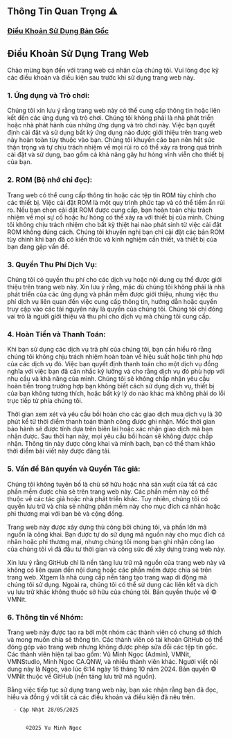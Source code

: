 ## Thông Tin Quan Trọng ⚠️


###  [Điều Khoản Sử Dụng Bản Gốc ](https://github.com/vuminhngocpt/h-ng-d-n)


## Điều Khoản Sử Dụng Trang Web

Chào mừng bạn đến với trang web cá nhân của chúng tôi. Vui lòng đọc kỹ các điều khoản và điều kiện sau trước khi sử dụng trang web này.

### 1. Ứng dụng và Trò chơi:

Chúng tôi xin lưu ý rằng trang web này có thể cung cấp thông tin hoặc liên kết đến các ứng dụng và trò chơi. Chúng tôi không phải là nhà phát triển hoặc nhà phát hành của những ứng dụng và trò chơi này. Việc bạn quyết định cài đặt và sử dụng bất kỳ ứng dụng nào được giới thiệu trên trang web này hoàn toàn tùy thuộc vào bạn. Chúng tôi khuyến cáo bạn nên hết sức thận trọng và tự chịu trách nhiệm về mọi rủi ro có thể xảy ra trong quá trình cài đặt và sử dụng, bao gồm cả khả năng gây hư hỏng vĩnh viễn cho thiết bị của bạn.

### 2. ROM (Bộ nhớ chỉ đọc):

Trang web có thể cung cấp thông tin hoặc các tệp tin ROM tùy chỉnh cho các thiết bị. Việc cài đặt ROM là một quy trình phức tạp và có thể tiềm ẩn rủi ro. Nếu bạn chọn cài đặt ROM được cung cấp, bạn hoàn toàn chịu trách nhiệm về mọi sự cố hoặc hư hỏng có thể xảy ra với thiết bị của mình. Chúng tôi không chịu trách nhiệm cho bất kỳ thiệt hại nào phát sinh từ việc cài đặt ROM không đúng cách. Chúng tôi khuyến nghị bạn chỉ cài đặt các bản ROM tùy chỉnh khi bạn đã có kiến thức và kinh nghiệm cần thiết, và thiết bị của bạn đang gặp vấn đề.

### 3. Quyền Thu Phí Dịch Vụ:

Chúng tôi có quyền thu phí cho các dịch vụ hoặc nội dung cụ thể được giới thiệu trên trang web này. Xin lưu ý rằng, mặc dù chúng tôi không phải là nhà phát triển của các ứng dụng và phần mềm được giới thiệu, nhưng việc thu phí dịch vụ liên quan đến việc cung cấp thông tin, hướng dẫn hoặc quyền truy cập vào các tài nguyên này là quyền của chúng tôi. Chúng tôi chỉ đóng vai trò là người giới thiệu và thu phí cho dịch vụ mà chúng tôi cung cấp.

### 4. Hoàn Tiền và Thanh Toán:

Khi bạn sử dụng các dịch vụ trả phí của chúng tôi, bạn cần hiểu rõ rằng chúng tôi không chịu trách nhiệm hoàn toàn về hiệu suất hoặc tính phù hợp của các dịch vụ đó. Việc bạn quyết định thanh toán cho một dịch vụ đồng nghĩa với việc bạn đã cân nhắc kỹ lưỡng và cho rằng dịch vụ đó phù hợp với nhu cầu và khả năng của mình. Chúng tôi sẽ không chấp nhận yêu cầu hoàn tiền trong trường hợp bạn không biết cách sử dụng dịch vụ, thiết bị của bạn không tương thích, hoặc bất kỳ lý do nào khác mà không phải do lỗi trực tiếp từ phía chúng tôi.

Thời gian xem xét và yêu cầu bồi hoàn cho các giao dịch mua dịch vụ là 30 phút kể từ thời điểm thanh toán thành công được ghi nhận. Mốc thời gian bảo hành sẽ được tính dựa trên biên lai hoặc xác nhận giao dịch mà bạn nhận được. Sau thời hạn này, mọi yêu cầu bồi hoàn sẽ không được chấp nhận. Thông tin này được công khai và minh bạch, bạn có thể tham khảo thời điểm bài viết này được đăng tải.

### 5. Vấn đề Bản quyền và Quyền Tác giả:

Chúng tôi không tuyên bố là chủ sở hữu hoặc nhà sản xuất của tất cả các phần mềm được chia sẻ trên trang web này. Các phần mềm này có thể thuộc về các tác giả hoặc nhà phát triển khác. Tuy nhiên, chúng tôi có quyền lưu trữ và chia sẻ những phần mềm này cho mục đích cá nhân hoặc phi thương mại với bạn bè và cộng đồng.

Trang web này được xây dựng thủ công bởi chúng tôi, và phần lớn mã nguồn là công khai. Bạn được tự do sử dụng mã nguồn này cho mục đích cá nhân hoặc phi thương mại, nhưng chúng tôi mong bạn ghi nhận công lao của chúng tôi vì đã đầu tư thời gian và công sức để xây dựng trang web này.

Xin lưu ý rằng GitHub chỉ là nền tảng lưu trữ mã nguồn của trang web này và không có liên quan đến nội dung hoặc các phần mềm được chia sẻ trên trang web. Xtgem là nhà cung cấp nền tảng tạo trang wap di động mà chúng tôi sử dụng. Ngoài ra, chúng tôi có thể sử dụng các liên kết và dịch vụ lưu trữ khác không thuộc sở hữu của chúng tôi. Bản quyền thuộc về © VMNit.

### 6. Thông tin về Nhóm:

Trang web này được tạo ra bởi một nhóm các thành viên có chung sở thích và mong muốn chia sẻ thông tin. Các thành viên có tài khoản GitHub có thể đóng góp vào trang web nhưng không được phép sửa đổi các tệp tin gốc. Các thành viên hiện tại bao gồm: Vũ Minh Ngọc (Admin), VMNit, VMNStudio, Minh Ngoc CA.QNW, và nhiều thành viên khác. Người viết nội dung này là Ngọc, vào lúc 6:14 ngày 16 tháng 10 năm 2024. Bản quyền © VMNit thuộc về GitHub (nền tảng lưu trữ mã nguồn).

Bằng việc tiếp tục sử dụng trang web này, bạn xác nhận rằng bạn đã đọc, hiểu và đồng ý với tất cả các điều khoản và điều kiện đã nêu trên.


      - Cập Nhật 28/05/2025

      
          ©2025 Vu Minh Ngoc
